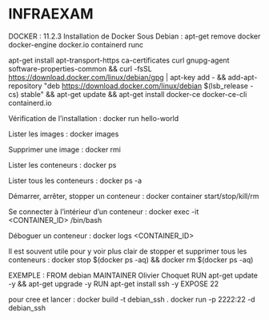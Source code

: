 # INFRAEXAM


DOCKER :
11.2.3 Installation de Docker
Sous Debian :
apt-get remove docker docker-engine docker.io containerd runc

apt-get install apt-transport-https ca-certificates curl gnupg-agent software-properties-common &&
curl -fsSL https://download.docker.com/linux/debian/gpg | apt-key add - &&
add-apt-repository "deb https://download.docker.com/linux/debian $(lsb_release -cs) stable" &&
apt-get update &&
apt-get install docker-ce docker-ce-cli containerd.io

Vérification de l’installation : docker run hello-world

Lister les images : docker images

Supprimer une image : docker rmi <IMAGE>

Lister les conteneurs : docker ps

Lister tous les conteneurs : docker ps -a

Démarrer, arrêter, stopper un conteneur : docker container start/stop/kill/rm <CONTAINER>

Se connecter à l’intérieur d’un conteneur : docker exec -it <CONTAINER_ID> /bin/bash

Déboguer un conteneur : docker logs <CONTAINER_ID>

Il est souvent utile pour y voir plus clair de stopper et supprimer tous les conteneurs : docker stop $(docker ps -aq) && docker rm $(docker ps -aq) 

  EXEMPLE :
FROM debian
MAINTAINER Olivier Choquet
RUN apt-get update -y && apt-get upgrade -y
RUN apt-get install ssh -y
EXPOSE 22

pour cree et lancer :
docker build -t debian_ssh .
docker run -p 2222:22 -d debian_ssh
